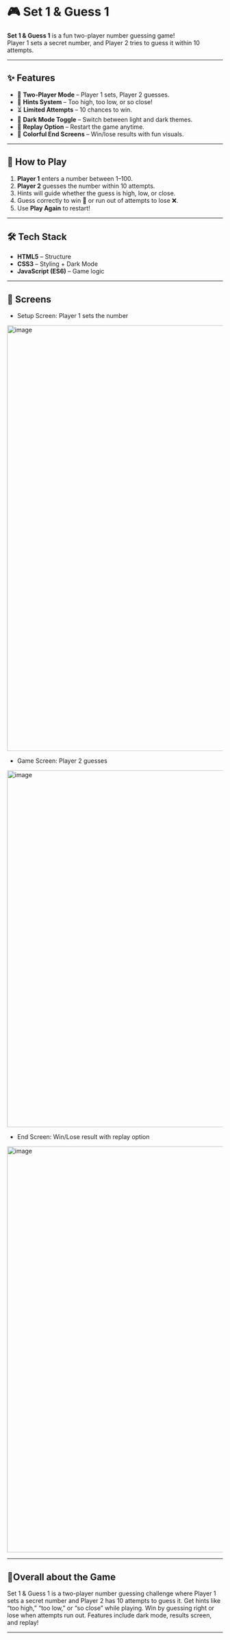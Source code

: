 # 🎮 Set 1 & Guess 1  

**Set 1 & Guess 1** is a fun two-player number guessing game!  
Player 1 sets a secret number, and Player 2 tries to guess it within 10 attempts.  

---

## ✨ Features
- 👥 **Two-Player Mode** – Player 1 sets, Player 2 guesses.  
- 🎯 **Hints System** – Too high, too low, or so close!  
- ⏳ **Limited Attempts** – 10 chances to win.  
- 🌙 **Dark Mode Toggle** – Switch between light and dark themes.  
- 🔄 **Replay Option** – Restart the game anytime.  
- 🎨 **Colorful End Screens** – Win/lose results with fun visuals.  

---

## 🚀 How to Play
1. **Player 1** enters a number between 1–100.  
2. **Player 2** guesses the number within 10 attempts.  
3. Hints will guide whether the guess is high, low, or close.  
4. Guess correctly to win 🎉 or run out of attempts to lose ❌.  
5. Use **Play Again** to restart!  

---

## 🛠️ Tech Stack
- **HTML5** – Structure  
- **CSS3** – Styling + Dark Mode  
- **JavaScript (ES6)** – Game logic  

---

## 📸 Screens
- Setup Screen: Player 1 sets the number
 <img width="1919" height="994" alt="image" src="https://github.com/user-attachments/assets/20b24eaa-a233-4055-b163-20105f6d0b6e" />
  
- Game Screen: Player 2 guesses
 <img width="1919" height="833" alt="image" src="https://github.com/user-attachments/assets/50a7da6a-9a36-4aff-a54b-487999cc1747" />

- End Screen: Win/Lose result with replay option
 <img width="1917" height="948" alt="image" src="https://github.com/user-attachments/assets/6051333f-c5ce-4ac3-9043-3b4668151062" />


---

## 📌Overall about the Game
Set 1 & Guess 1 is a two-player number guessing challenge where Player 1 sets a secret number and Player 2 has 10 attempts to guess it. Get hints like “too high,” “too low,” or “so close” while playing. Win by guessing right or lose when attempts run out. Features include dark mode, results screen, and replay!  

---
